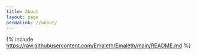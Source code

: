 ```yaml
---
title: About
layout: page
permalink: //about/
---
```

{% include https://raw.githubusercontent.com/Emaleth/Emaleth/main/README.md %}
